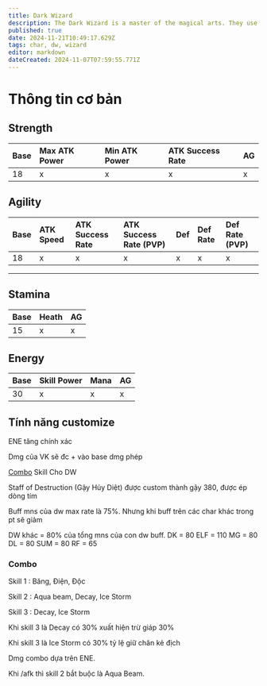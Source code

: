 ```yaml
---
title: Dark Wizard
description: The Dark Wizard is a master of the magical arts. They use their knowledge to deal powerful magical attacks on enemies with staff type weapons
published: true
date: 2024-11-21T10:49:17.629Z
tags: char, dw, wizard
editor: markdown
dateCreated: 2024-11-07T07:59:55.771Z
---
```


# Thông tin cơ bản

## Strength
| Base | Max ATK Power | Min ATK Power | ATK Success Rate | AG |
|:-----|:--------------|:--------------|:-----------------|:---|
| 18 | x | x | x | x |

## Agility
| Base | ATK Speed | ATK Success Rate | ATK Success Rate (PVP) | Def | Def Rate | Def Rate (PVP) |
|:-----|:----------|:-----------------|:-----------------------|:----|:---------|:---------------|
| 18 | x | x | x | x | x | x |

---

## Stamina
| Base | Heath | AG |
|:-----|:------|:---|
| 15 | x | x |

## Energy
| Base | Skill Power | Mana | AG |
|:-----|:------------|:-----|:---|
| 30 | x | x | x |

## Tính năng customize

ENE tăng chính xác

Dmg của VK sẽ đc + vào base dmg phép

[Combo](#combo) Skill Cho DW

Staff of Destruction (Gậy Hủy Diệt) được custom thành gậy 380, được ép dòng tím

Buff mns của dw max rate là 75%. Nhưng khi buff trên các char khác trong pt sẽ giảm

DW khác = 80% của tổng mns của con dw buff.
DK = 80
ELF = 110
MG = 80
DL = 80
SUM = 80
RF = 65

### Combo

Skill 1 : Băng, Điện, Độc

Skill 2 : Aqua beam, Decay, Ice Storm

Skill 3 : Decay, Ice Storm

Khi skill 3 là Decay có 30% xuất hiện trừ giáp 30%

Khi skill 3 là Ice Storm có 30% tỷ lệ giữ chân kẻ địch

Dmg combo dựa trên ENE.

Khi /afk thì skill 2 bắt buộc là Aqua Beam.